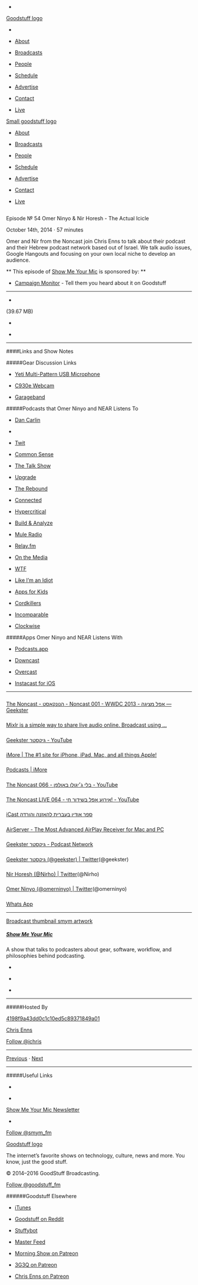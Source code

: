 

-
[Goodstuff logo](http://www.goodstuff.fm/)[](/assets/goodstuff_logo-17c1fe6f378352de5d7345f76152130b.svg)

-


-  [About](/about)

-  [Broadcasts](/broadcasts)

-  [People](/people)

-  [Schedule](/schedule)

-  [Advertise](/advertise)

-  [Contact](/contact)

-  [Live](/live)


[Small goodstuff logo](http://www.goodstuff.fm/)[](/assets/small_goodstuff_logo-bf032e72b9ec41494f4d90905f1ad619.svg)


-  [About](/about)

-  [Broadcasts](/broadcasts)

-  [People](/people)

-  [Schedule](/schedule)

-  [Advertise](/advertise)

-  [Contact](/contact)

-  [Live](/live)


##
Episode № 54
Omer Ninyo & Nir Horesh - The Actual Icicle


October 14th, 2014
&middot;
57
minutes


Omer and Nir from the Noncast join Chris Enns to talk about their podcast and their Hebrew podcast network based out of Israel. We talk audio issues, Google Hangouts and focusing on your own local niche to develop an audience.


**
This episode of
[Show Me Your Mic](/smym)
is sponsored by:
**


-  [Campaign Monitor](http://www.campaignmonitor.com/) - Tell them you heard about it on Goodstuff


------------------------------


-
[](http://podcasts-1.feedpress.co/10590/smym-54.mp3)(39.67 MB)

-
[](http://twitter.com/intent/tweet?text=Show%20Me%20Your%20Mic%20%E2%84%96%2054%20on%20@goodstuff_fm%20-%20http://goodstuff.fm/smym/54)

-
[](http://www.facebook.com/sharer/sharer.php?u=http://goodstuff.fm/smym/54)


------------------------------


####Links and Show Notes

#####Gear Discussion Links


-  [Yeti Multi-Pattern USB Microphone](http://www.bhphotovideo.com/c/product/857749-REG/Blue_YETI_Yeti_Multi_Pattern_USB_Microphone.html/BI/19457/KBID/11631/kw/BLYETIQ/DFF/d10-v2-t1-xBLYETIQ)

-  [C930e Webcam](http://www.bhphotovideo.com/c/product/977620-REG/logitech_960_000971_c930e_webcam_usb.html/BI/19457/KBID/11631/kw/LOC930E/DFF/d10-v2-t1-xLOC930E)

-  [Garageband](https://itunes.apple.com/ca/app/garageband/id682658836?mt=12&uo=4&at=10l4Ki)


#####Podcasts that Omer Ninyo and NEAR Listens To


-  [Dan Carlin](http://www.dancarlin.com)

-

-  [Twit](http://twit.tv)

-  [Common Sense](http://www.dancarlin.com/common-sense-home-landing-page/)

-  [The Talk Show](https://daringfireball.net/thetalkshow/)

-  [Upgrade](http://relay.fm/upgrade)

-  [The Rebound](http://reboundcast.com)

-  [Connected](http://relay.fm/connected)

-  [Hypercritical](http://5by5.tv/hypercritical)

-  [Build & Analyze](http://5by5.tv/buildanalyze)

-  [Mule Radio](http://www.muleradio.net)

-  [Relay.fm](http://relay.fm)

-  [On the Media](http://www.onthemedia.org/podcast/)

-  [WTF](http://www.wtfpod.com)

-  [Like I&rsquo;m an Idiot](http://www.muleradio.net/likeimanidiot/)

-  [Apps for Kids](http://boingboing.net/tag/appsforkids)

-  [Cordkillers](http://www.cordkillers.com)

-  [Incomparable](http://5by5.tv/incomparable/)

-  [Clockwise](http://relay.fm/clockwise)


#####Apps Omer Ninyo and NEAR Listens With


-  [Podcasts.app](https://itunes.apple.com/ca/app/podcasts/id525463029?mt=8&uo=4&at=10l4Ki)

-  [Downcast](https://itunes.apple.com/ca/app/downcast/id393858566?mt=8&uo=4&at=10l4Ki)

-  [Overcast](https://itunes.apple.com/ca/app/overcast-podcast-player/id888422857?mt=8&uo=4&at=10l4Ki)

-  [Instacast for iOS](https://itunes.apple.com/ca/app/instacast-4-podcast-client/id577056377?mt=8&uo=4&at=10l4Ki)


------------------------------


#####
[The Noncast - הנונקאסט - Noncast 001 - WWDC 2013 - אפל מציגה — Geekster](http://geekster.co.il/noncast/001)


#####
[Mixlr is a simple way to share live audio online. Broadcast using ...](http://mixlr.com/)


#####
[Geekster גיקסטר - YouTube](https://www.youtube.com/channel/UCeeUg3ga0fs6eUyj_bp0-XA)


#####
[iMore | The #1 site for iPhone, iPad, Mac, and all things Apple!](http://www.imore.com/)


#####
[Podcasts | iMore](http://www.imore.com/podcasts)


#####
[The Noncast 066 - בלי ג׳יגולו באולפן - YouTube](https://www.youtube.com/watch?v=QF79uIjUsl0&list=UUeeUg3ga0fs6eUyj_bp0-XA)


#####
[The Noncast LIVE 064 - אירוע אפל בשידור חי! - YouTube](https://www.youtube.com/watch?v=UM421xr7GNo&list=UUeeUg3ga0fs6eUyj_bp0-XA)


#####
[iCast ספר אודיו בעברית להאזנה והורדה](http://books.icast.co.il/)


#####
[AirServer - The Most Advanced AirPlay Receiver for Mac and PC](http://www.airserver.com/)


#####
[Geekster גיקסטר - Podcast Network](http://geekster.co.il/)


#####
[Geekster גיקסטר (@geekster) | Twitter](https://twitter.com/geekster)(@geekster)


#####
[Nir Horesh (@Nirho) | Twitter](https://twitter.com/nirho)(@Nirho)


#####
[Omer Ninyo (@omerninyo) | Twitter](https://twitter.com/omerninyo)(@omerninyo)


#####
[Whats App](http://www.whatsapp.com)


------------------------------


[Broadcast thumbnail smym artwork](/smym)[](https://goodstuffs3.s3.amazonaws.com/uploads/broadcast/image/18/broadcast_thumbnail_smym_artwork.png)

##### [Show Me Your Mic](/smym)


A show that talks to podcasters about gear, software, workflow, and philosophies behind podcasting.

-
[](https://geo.itunes.apple.com/ca/podcast/show-me-your-mic/id602836998?mt=2&at=10l4Ki)

-
[](http://feeds.goodstuff.fm/smym)

-
[](mailto:chris+smym@goodstuff.fm?cc=sponsorship%40goodstuff.fm&subject=%5BGoodStuff%20FM%5D%20Sponsorship%20Inquiry%20for%20Show%20Me%20Your%20Mic)


------------------------------


#####Hosted By


[4198f9a43dd0c1c10ed5c89371849a01](/people/chris-enns)[](http://gravatar.com/avatar/4198f9a43dd0c1c10ed5c89371849a01.png?s=300&r=pg)

[Chris Enns](/people/chris-enns)


[Follow @ichris](https://twitter.com/ichris)


------------------------------


[Previous](/smym/53)
&middot;
[Next](/smym/55)


------------------------------


#####Useful Links

-
[](mailto:chris+smym@goodstuff.fm?subject=%5BGoodstuff%20FM%5D%20Feedback%20for%20Show%20Me%20Your%20Mic)

-
[Show Me Your Mic Newsletter](http://www.goodstuff.fm/smym/newsletter)


-
[Follow @smym_fm](https://twitter.com/smym_fm)


[Goodstuff logo](http://www.goodstuff.fm/)[](/assets/goodstuff_logo-17c1fe6f378352de5d7345f76152130b.svg)


The internet’s favorite shows on technology, culture, news and more. You know, just the good stuff.


&copy; 2014&ndash;2016 GoodStuff Broadcasting.

[Follow @goodstuff_fm](https://twitter.com/goodstufffm)


######Goodstuff Elsewhere

-  [iTunes](https://itunes.apple.com/us/artist/goodstuff-fm/id843385597?mt=2)

-  [Goodstuff on Reddit](https://www.reddit.com/r/Goodstuff_fm/)

-  [Stuffybot](http://stuffybot.goodstuff.fm)

-  [Master Feed](/master/feed)

-  [Morning Show on Patreon](https://www.patreon.com/morningshow)

-  [3G3Q on Patreon](https://www.patreon.com/3g3q)

-  [Chris Enns on Patreon](https://www.patreon.com/ichris)
